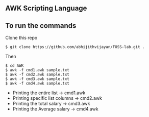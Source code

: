 ## AWK Scripting Language
## To run the commands 

Clone this repo
```
$ git clone https://github.com/abhijithvijayan/FOSS-lab.git .
```

Then
```
$ cd AWK
$ awk -f cmd1.awk sample.txt
$ awk -f cmd2.awk sample.txt
$ awk -f cmd3.awk sample.txt
$ awk -f cmd4.awk sample.txt
```

- Printing the entire list -> cmd1.awk
- Printing specific list columns -> cmd2.awk
- Printing the total salary -> cmd3.awk
- Printing the Average salary -> cmd4.awk
